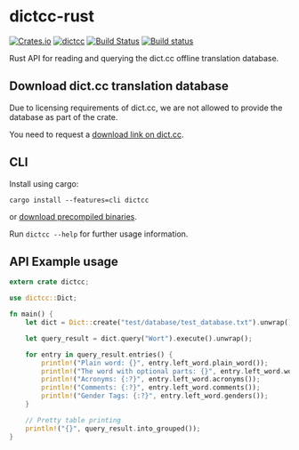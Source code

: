 # dictcc-rust
[![Crates.io](https://img.shields.io/crates/v/dictcc.svg)](https://crates.io/crates/dictcc)
[![dictcc](https://docs.rs/dictcc/badge.svg)](https://docs.rs/dictcc)
[![Build Status](https://travis-ci.org/kedeggel/dictcc-rust.svg?branch=master)](https://travis-ci.org/kedeggel/dictcc-rust)
[![Build status](https://ci.appveyor.com/api/projects/status/hdtge4kfoj961ur7/branch/master?svg=true)](https://ci.appveyor.com/project/kedeggel/dictcc-rust/branch/master)

Rust API for reading and querying the dict.cc offline translation database.

## Download dict.cc translation database

Due to licensing requirements of dict.cc, we are not allowed to provide the database as part of the crate.

You need to request a [download link on dict.cc](https://www1.dict.cc/translation_file_request.php?l=e).

## CLI

Install using cargo:

```
cargo install --features=cli dictcc
```

or [download precompiled binaries](https://github.com/kedeggel/dictcc-rust/releases).

Run `dictcc --help` for further usage information.

## API Example usage

```rust
extern crate dictcc;

use dictcc::Dict;

fn main() {
    let dict = Dict::create("test/database/test_database.txt").unwrap();

    let query_result = dict.query("Wort").execute().unwrap();

    for entry in query_result.entries() {
        println!("Plain word: {}", entry.left_word.plain_word());
        println!("The word with optional parts: {}", entry.left_word.word_with_optional_parts());
        println!("Acronyms: {:?}", entry.left_word.acronyms());
        println!("Comments: {:?}", entry.left_word.comments());
        println!("Gender Tags: {:?}", entry.left_word.genders());
    }

    // Pretty table printing
    println!("{}", query_result.into_grouped());
}
```